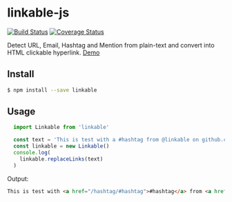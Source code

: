 # linkable-js

[![Build Status](https://travis-ci.org/meyt/linkable.js.svg?branch=master)](https://travis-ci.org/meyt/linkable.js)
[![Coverage Status](https://coveralls.io/repos/github/meyt/linkable.js/badge.svg?branch=master)](https://coveralls.io/github/meyt/linkable.js?branch=master)

Detect URL, Email, Hashtag and Mention from plain-text and convert into HTML clickable hyperlink.
[Demo](https://meyt.github.io/linkable.js/)


## Install

```bash
$ npm install --save linkable
```

## Usage

```javascript
  import Linkable from 'linkable'

  const text = 'This is test with a #hashtag from @linkable on github.com'
  const linkable = new Linkable()
  console.log(
    linkable.replaceLinks(text)
  )
```

Output:
```html
This is test with <a href="/hashtag/#hashtag">#hashtag</a> from <a href="/@linkable">@linkable</a> on <a href="http://github.com">github.com</a>
```
